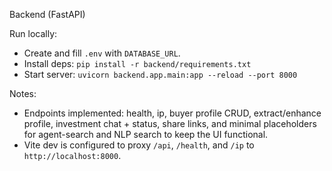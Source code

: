 Backend (FastAPI)

Run locally:

- Create and fill `.env` with `DATABASE_URL`.
- Install deps: `pip install -r backend/requirements.txt`
- Start server: `uvicorn backend.app.main:app --reload --port 8000`

Notes:

- Endpoints implemented: health, ip, buyer profile CRUD, extract/enhance profile, investment chat + status, share links, and minimal placeholders for agent-search and NLP search to keep the UI functional.
- Vite dev is configured to proxy `/api`, `/health`, and `/ip` to `http://localhost:8000`.

